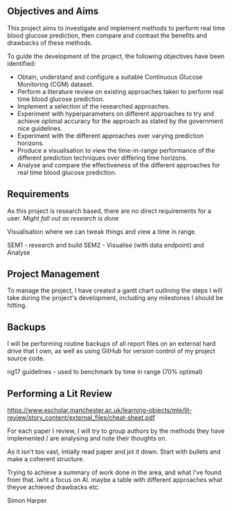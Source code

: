 ## Objectives and Aims 
This project aims to investigate and implement methods to perform real time blood glucose prediction, then compare and contrast the benefits and drawbacks of these methods.

To guide the development of the project, the following objectives have been identified: 

- Obtain, understand and configure a suitable Continuous Glucose Monitoring (CGM) dataset.
- Perform a literature review on existing approaches taken to perform real time blood glucose prediction.
- Implement a selection of the researched approaches.
- Experiment with hyperparameters on different approaches to try and achieve optimal accuracy for the approach as stated by the government nice guidelines.
- Experiment with the different approaches over varying prediction horizons.
- Produce a visualisation to view the time-in-range performance of the different prediction techniques over differing time horizons.
- Analyse and compare the effectiveness of the different approaches for real time blood glucose prediction.

## Requirements
As this project is research based, there are no direct requirements for a user.
*Might fall out as research is done*

Visualisation where we can tweak things and view a time in range.

SEM1 - research and build
SEM2 - Visualise (with data endpoint) and Analyse

## Project Management
To manage the project, I have created a gantt chart outlining the steps I will take during the project's development, including any milestones I should be hitting.

## Backups
I will be performing routine backups of all report files on an external hard drive that I own, as well as using GitHub for version control of my project source code.

ng17 guidelines - used to benchmark by time in range (70% optimal)

## Performing a Lit Review
https://www.escholar.manchester.ac.uk/learning-objects/mle/lit-review/story_content/external_files/cheat-sheet.pdf

For each paper I review, I will try to group authors by the methods they have implemented / are analysing and note their thoughts on.

As it isn't too vast, intially read paper and jot it down. Start with bullets and make a coherent structure.

Trying to achieve a  summary of work done in the area, and what I've found from that. iwht a focus on AI.
maybe a table with different approaches what theyve achieved drawbacks etc.

Simon Harper
